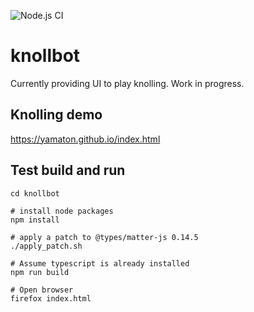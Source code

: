![Node.js CI](https://github.com/yamaton/knollbot/workflows/Node.js%20CI/badge.svg)

# knollbot

Currently providing UI to play knolling. Work in progress.


## Knolling demo

https://yamaton.github.io/index.html



## Test build and run

```shell
cd knollbot

# install node packages
npm install

# apply a patch to @types/matter-js 0.14.5
./apply_patch.sh

# Assume typescript is already installed
npm run build

# Open browser
firefox index.html
```

